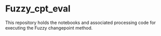 # Fuzzy_cpt_eval
This repository holds the notebooks and associated processing code for executing the Fuzzy changepoint method.

